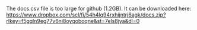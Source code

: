 The docs.csv file is too large for github (1.2GB). It can be downloaded here: https://www.dropbox.com/scl/fi/54h4lq94rxhijntrj6agk/docs.zip?rlkey=f5gqln9eg77v6ni8oyqoboqne&st=7els8jya&dl=0
